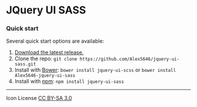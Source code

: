 JQuery UI SASS
==============

### Quick start

Several quick start options are available:

1. [Download the latest release.](https://github.com/Alex5646/jquery-ui-sass/archive/master.zip)
2. Clone the repo: `git clone https://github.com/Alex5646/jquery-ui-sass.git`
3. Install with [Bower](http://bower.io/): `bower install jquery-ui-scss` or `bower install Alex5646-jquery-ui-sass`
4. Install with [npm](https://www.npmjs.com/): `npm install jquery-ui-sass`


------------------------------------------------------------------------------------

Icon License [CC BY-SA 3.0](https://creativecommons.org/licenses/by-sa/3.0/)